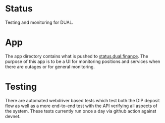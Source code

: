 # Status
Testing and monitoring for DUAL.

# App
The app directory contains what is pushed to [status.dual.finance](http://status.dual.finance).
The purpose of this app is to be a UI for monitoring positions and services when there are outages or for general monitoring.

# Testing
There are automated webdriver based tests which test both the DIP deposit flow as well as a more end-to-end test with the
API verifying all aspects of the system. These tests currently run once a day via github action against devnet.
